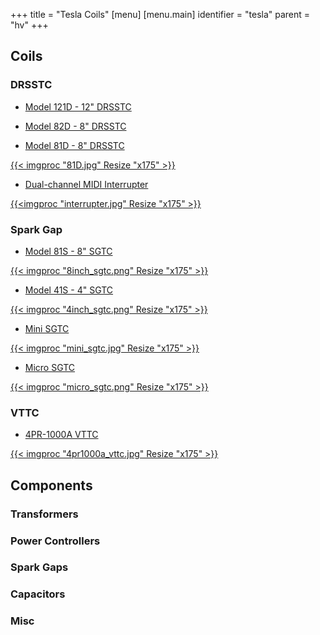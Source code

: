 +++
title = "Tesla Coils"
[menu]
[menu.main]
  identifier = "tesla"
  parent = "hv"
+++

## Coils

### DRSSTC

* [Model 121D - 12" DRSSTC](121D)

* [Model 82D - 8" DRSSTC](82D)

* [Model 81D - 8" DRSSTC](81D)

[{{< imgproc "81D.jpg" Resize "x175" >}}](81D)

* [Dual-channel MIDI Interrupter](interrupter)

[{{<imgproc "interrupter.jpg" Resize "x175" >}}](interrupter)

### Spark Gap

* [Model 81S - 8" SGTC](81S)

[{{< imgproc "8inch_sgtc.png" Resize "x175" >}}](81S)

* [Model 41S - 4" SGTC](41S)

[{{< imgproc "4inch_sgtc.png" Resize "x175" >}}](41S)

* [Mini SGTC](mini-sgtc)

[{{< imgproc "mini_sgtc.jpg" Resize "x175" >}}](mini-sgtc)

* [Micro SGTC](micro-sgtc)

[{{< imgproc "micro_sgtc.png" Resize "x175" >}}](micro-sgtc)

### VTTC

* [4PR-1000A VTTC](4pr1000a-vttc)

[{{< imgproc "4pr1000a_vttc.jpg" Resize "x175" >}}](4pr1000a-vttc)

## Components

### Transformers

### Power Controllers

### Spark Gaps

### Capacitors

### Misc
